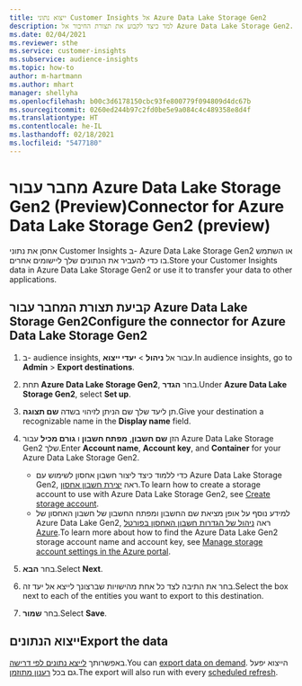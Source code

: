 ```yaml
---
title: ייצוא נתוני Customer Insights אל Azure Data Lake Storage Gen2
description: למד כיצד לקבוע את תצורת החיבור אל Azure Data Lake Storage Gen2.
ms.date: 02/04/2021
ms.reviewer: sthe
ms.service: customer-insights
ms.subservice: audience-insights
ms.topic: how-to
author: m-hartmann
ms.author: mhart
manager: shellyha
ms.openlocfilehash: b00c3d6178150cbc93fe800779f094809d4dc67b
ms.sourcegitcommit: 0260ed244b97c2fd0be5e9a084c4c489358e8d4f
ms.translationtype: HT
ms.contentlocale: he-IL
ms.lasthandoff: 02/18/2021
ms.locfileid: "5477180"
---
```

# <a name="connector-for-azure-data-lake-storage-gen2-preview"></a><span data-ttu-id="67e45-103">מחבר עבור Azure Data Lake Storage Gen2‏ (Preview)</span><span class="sxs-lookup"><span data-stu-id="67e45-103">Connector for Azure Data Lake Storage Gen2 (preview)</span></span>

<span data-ttu-id="67e45-104">אחסן את נתוני Customer Insights ב- Azure Data Lake Storage Gen2 או השתמש בו כדי להעביר את הנתונים שלך ליישומים אחרים.</span><span class="sxs-lookup"><span data-stu-id="67e45-104">Store your Customer Insights data in Azure Data Lake Storage Gen2 or use it to transfer your data to other applications.</span></span>

## <a name="configure-the-connector-for-azure-data-lake-storage-gen2"></a><span data-ttu-id="67e45-105">קביעת תצורת המחבר עבור Azure Data Lake Storage Gen2</span><span class="sxs-lookup"><span data-stu-id="67e45-105">Configure the connector for Azure Data Lake Storage Gen2</span></span>

1. <span data-ttu-id="67e45-106">ב- audience insights, עבור אל **ניהול** > **יעדי ייצוא**.</span><span class="sxs-lookup"><span data-stu-id="67e45-106">In audience insights, go to **Admin** > **Export destinations**.</span></span>

1. <span data-ttu-id="67e45-107">תחת **Azure Data Lake Storage Gen2**, בחר **הגדר**.</span><span class="sxs-lookup"><span data-stu-id="67e45-107">Under **Azure Data Lake Storage Gen2**, select **Set up**.</span></span>

1. <span data-ttu-id="67e45-108">תן ליעד שלך שם הניתן לזיהוי בשדה **שם תצוגה**.</span><span class="sxs-lookup"><span data-stu-id="67e45-108">Give your destination a recognizable name in the **Display name** field.</span></span>

1. <span data-ttu-id="67e45-109">הזן **שם חשבון**, **מפתח חשבון** ו **גורם מכיל** עבור Azure Data Lake Storage Gen2 שלך.</span><span class="sxs-lookup"><span data-stu-id="67e45-109">Enter **Account name**, **Account key**, and **Container** for your Azure Data Lake Storage Gen2.</span></span>
    - <span data-ttu-id="67e45-110">כדי ללמוד כיצד ליצור חשבון אחסון לשימוש עם Azure Data Lake Storage Gen2, ראה [יצירת חשבון אחסון](https://docs.microsoft.com/azure/storage/blobs/create-data-lake-storage-account).</span><span class="sxs-lookup"><span data-stu-id="67e45-110">To learn how to create a storage account to use with Azure Data Lake Storage Gen2, see [Create storage account](https://docs.microsoft.com/azure/storage/blobs/create-data-lake-storage-account).</span></span> 
    - <span data-ttu-id="67e45-111">למידע נוסף על אופן מציאת שם החשבון ומפתח החשבון של חשבון האחסון של Azure Data Lake Gen2, ראה [ניהול של הגדרות חשבון האחסון בפורטל Azure](https://docs.microsoft.com/azure/storage/common/storage-account-manage).</span><span class="sxs-lookup"><span data-stu-id="67e45-111">To learn more about how to find the Azure Data Lake Gen2 storage account name and account key, see [Manage storage account settings in the Azure portal](https://docs.microsoft.com/azure/storage/common/storage-account-manage).</span></span>

1. <span data-ttu-id="67e45-112">בחר **הבא**.</span><span class="sxs-lookup"><span data-stu-id="67e45-112">Select **Next**.</span></span>

1. <span data-ttu-id="67e45-113">בחר את התיבה לצד כל אחת מהישויות שברצונך לייצא אל יעד זה.</span><span class="sxs-lookup"><span data-stu-id="67e45-113">Select the box next to each of the entities you want to export to this destination.</span></span>

1. <span data-ttu-id="67e45-114">בחר **שמור**.</span><span class="sxs-lookup"><span data-stu-id="67e45-114">Select **Save**.</span></span>

## <a name="export-the-data"></a><span data-ttu-id="67e45-115">ייצוא הנתונים</span><span class="sxs-lookup"><span data-stu-id="67e45-115">Export the data</span></span>

<span data-ttu-id="67e45-116">באפשרותך [לייצא נתונים לפי דרישה](export-destinations.md#export-data-on-demand).</span><span class="sxs-lookup"><span data-stu-id="67e45-116">You can [export data on demand](export-destinations.md#export-data-on-demand).</span></span> <span data-ttu-id="67e45-117">הייצוא יפעל גם בכל [רענון מתוזמן](system.md#schedule-tab).</span><span class="sxs-lookup"><span data-stu-id="67e45-117">The export will also run with every [scheduled refresh](system.md#schedule-tab).</span></span>
